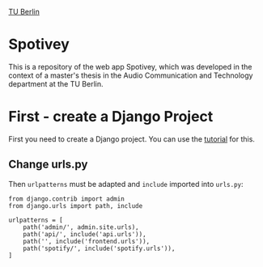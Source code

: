 [TU Berlin]([https://www.united-internet.de/fileadmin/user_upload/Brands/Downloads/Logo_IONOS_by.jpg](https://upload.wikimedia.org/wikipedia/commons/2/2e/Logo_der_Technischen_Universit%C3%A4t_Berlin.svg))

# Spotivey
This is a repository of the web app Spotivey, which was developed in the context of a master's thesis in the Audio Communication and Technology department at the TU Berlin.


# First - create a Django Project
First you need to create a Django project. 
You can use the [tutorial](https://code.visualstudio.com/docs/python/tutorial-django) for this. 

## Change urls.py
Then ```urlpatterns``` must be adapted and ```include``` imported into ```urls.py```:

````
from django.contrib import admin
from django.urls import path, include

urlpatterns = [
    path('admin/', admin.site.urls),
    path('api/', include('api.urls')),
    path('', include('frontend.urls')),
    path('spotify/', include('spotify.urls')),
]
